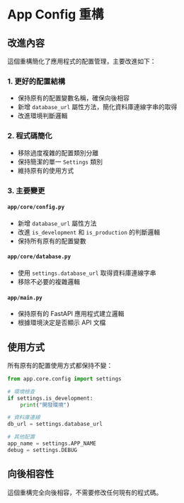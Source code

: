 # App Config 重構

## 改進內容

這個重構簡化了應用程式的配置管理，主要改進如下：

### 1. 更好的配置結構
- 保持原有的配置變數名稱，確保向後相容
- 新增 `database_url` 屬性方法，簡化資料庫連線字串的取得
- 改進環境判斷邏輯

### 2. 程式碼簡化
- 移除過度複雜的配置類別分離
- 保持簡潔的單一 `Settings` 類別
- 維持原有的使用方式

### 3. 主要變更

#### `app/core/config.py`
- 新增 `database_url` 屬性方法
- 改進 `is_development` 和 `is_production` 的判斷邏輯
- 保持所有原有的配置變數

#### `app/core/database.py`
- 使用 `settings.database_url` 取得資料庫連線字串
- 移除不必要的複雜邏輯

#### `app/main.py`
- 保持原有的 FastAPI 應用程式建立邏輯
- 根據環境決定是否顯示 API 文檔

## 使用方式

所有原有的配置使用方式都保持不變：

```python
from app.core.config import settings

# 環境檢查
if settings.is_development:
    print("開發環境")

# 資料庫連線
db_url = settings.database_url

# 其他配置
app_name = settings.APP_NAME
debug = settings.DEBUG
```

## 向後相容性

這個重構完全向後相容，不需要修改任何現有的程式碼。
